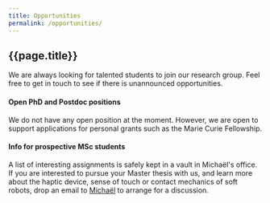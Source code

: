 ```yaml
---
title: Opportunities
permalink: /opportunities/
---
```


## {{page.title}}

We are always looking for talented students to join our research group. Feel free to get in touch to see if there is unannounced opportunities.

#### Open PhD and Postdoc positions

We do not have any open position at the moment. However, we are open to support applications for personal grants such as the Marie Curie Fellowship.

#### Info for prospective MSc students

A list of interesting assignments is safely kept in a vault in Michaël's office. If you are interested to pursue your Master thesis with us, and learn more about the haptic device, sense of touch or contact mechanics of soft robots, drop an email to [Michaël](mailto:m.wiertlewski@tudelft.nl) to arrange for a discussion.
